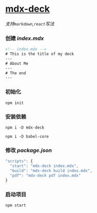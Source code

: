 # [mdx-deck](https://github.com/jxnblk/mdx-deck)

*支持`markdown`,`react`写法*

### 创建 *index.mdx*
```html
<!-- index.mdx -->
# This is the title of my deck
---
# About Me
---
# The end
---
```

### 初始化
`npm init`

### 安装依赖
`npm i -D mdx-deck`

`npm i -D babel-core`

### 修改 *package.json*
```js
"scripts": {
  "start": "mdx-deck index.mdx",
  "build": "mdx-deck build index.mdx",
  "pdf": "mdx-deck pdf index.mdx"
}
```

### 启动项目
`npm start`